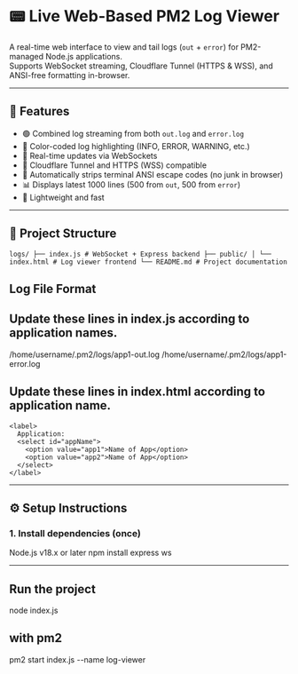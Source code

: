 # 📟 Live Web-Based PM2 Log Viewer

A real-time web interface to view and tail logs (`out` + `error`) for PM2-managed Node.js applications.  
Supports WebSocket streaming, Cloudflare Tunnel (HTTPS & WSS), and ANSI-free formatting in-browser.

---

## 🔧 Features

- 🟢 Combined log streaming from both `out.log` and `error.log`
- 🌈 Color-coded log highlighting (INFO, ERROR, WARNING, etc.)
- 📡 Real-time updates via WebSockets
- 🔐 Cloudflare Tunnel and HTTPS (WSS) compatible
- 📄 Automatically strips terminal ANSI escape codes (no junk in browser)
- 📊 Displays latest 1000 lines (500 from `out`, 500 from `error`)
- 🚀 Lightweight and fast

---

## 📁 Project Structure

<pre><code>logs/ ├── index.js # WebSocket + Express backend ├── public/ │ └── index.html # Log viewer frontend └── README.md # Project documentation </code></pre>

## Log File Format

## Update these lines in index.js according to application names.

/home/username/.pm2/logs/app1-out.log
/home/username/.pm2/logs/app1-error.log


## Update these lines in index.html according to application name.

    <label>
      Application:
      <select id="appName">
        <option value="app1">Name of App</option>
        <option value="app2">Name of App</option>
      </select>
    </label>


---

## ⚙️ Setup Instructions

### 1. Install dependencies (once)

Node.js v18.x or later
npm install express ws


---

## Run the project

node index.js

## with pm2

pm2 start index.js --name log-viewer